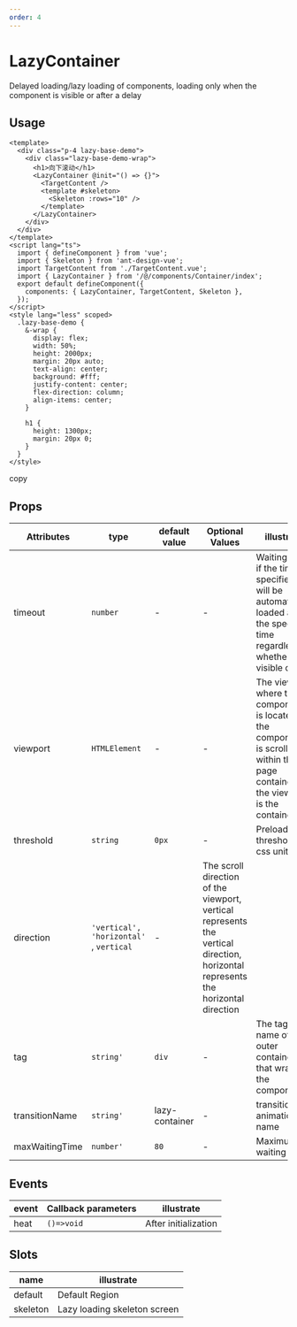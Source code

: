 ```yaml
---
order: 4
---
```


# LazyContainer

Delayed loading/lazy loading of components, loading only when the component is visible or after a delay

## Usage

```
<template>
  <div class="p-4 lazy-base-demo">
    <div class="lazy-base-demo-wrap">
      <h1>向下滚动</h1>
      <LazyContainer @init="() => {}">
        <TargetContent />
        <template #skeleton>
          <Skeleton :rows="10" />
        </template>
      </LazyContainer>
    </div>
  </div>
</template>
<script lang="ts">
  import { defineComponent } from 'vue';
  import { Skeleton } from 'ant-design-vue';
  import TargetContent from './TargetContent.vue';
  import { LazyContainer } from '/@/components/Container/index';
  export default defineComponent({
    components: { LazyContainer, TargetContent, Skeleton },
  });
</script>
<style lang="less" scoped>
  .lazy-base-demo {
    &-wrap {
      display: flex;
      width: 50%;
      height: 2000px;
      margin: 20px auto;
      text-align: center;
      background: #fff;
      justify-content: center;
      flex-direction: column;
      align-items: center;
    }

    h1 {
      height: 1300px;
      margin: 20px 0;
    }
  }
</style>
```

copy

## Props

| Attributes     | type                                    | default value  | Optional Values                                                                                                                  | illustrate                                                                                                                                  |
| -------------- | --------------------------------------- | -------------- | -------------------------------------------------------------------------------------------------------------------------------- | ------------------------------------------------------------------------------------------------------------------------------------------- |
| timeout        | `number`                                | \-             | \-                                                                                                                               | Waiting time, if the time is specified, it will be automatically loaded after the specified time regardless of whether it is visible or not |
| viewport       | `HTMLElement`                           | \-             | \-                                                                                                                               | The viewport where the component is located. If the component is scrolled within the page container, the viewport is the container.         |
| threshold      | `string`                                | `0px`          | \-                                                                                                                               | Preload threshold, css unit                                                                                                                 |
| direction      | `'vertical', 'horizontal'` , `vertical` | \-             | The scroll direction of the viewport, vertical represents the vertical direction, horizontal represents the horizontal direction |                                                                                                                                             |
| tag            | `string'`                               | `div`          | \-                                                                                                                               | The tag name of the outer container that wraps the component                                                                                |
| transitionName | `string'`                               | lazy-container | \-                                                                                                                               | transition animation name                                                                                                                   |
| maxWaitingTime | `number'`                               | `80`           | \-                                                                                                                               | Maximum waiting time                                                                                                                        |

## Events

| event | Callback parameters | illustrate           |
| ----- | ------------------- | -------------------- |
| heat  | `()=>void`          | After initialization |

## Slots

| name     | illustrate                   |
| -------- | ---------------------------- |
| default  | Default Region               |
| skeleton | Lazy loading skeleton screen |
